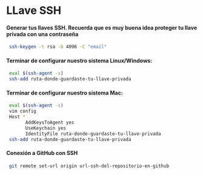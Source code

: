 # LLave SSH

#### Generar tus llaves SSH. Recuerda que es muy buena idea proteger tu llave privada con una contraseña
```bash
 ssh-keygen -t rsa -b 4096 -C "email"
```
#### Terminar de configurar nuestro sistema Linux/Windows:
```bash
 eval $(ssh-agent -s)
 ssh-add ruta-donde-guardaste-tu-llave-privada
```
#### Terminar de configurar nuestro sistema Mac:
```bash
 eval $(ssh-agent -s)
 vim config
 Host *
       AddKeysToAgent yes
       UseKeychain yes
       IdentityFile ruta-donde-guardaste-tu-llave-privada 
 ssh-add ruta-donde-guardaste-tu-llave-privada
```
#### Conexión a GitHub con SSH
```bash
 git remote set-url origin url-ssh-del-repositorio-en-github
```